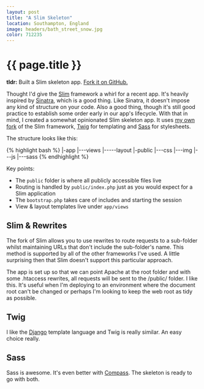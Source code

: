 ```yaml
---
layout: post
title: "A Slim Skeleton"
location: Southampton, England
image: headers/bath_street_snow.jpg
color: 712235
---
```


{{ page.title }}
================

**tldr:** Built a Slim skeleton app. [Fork it on GitHub.](https://github.com/MozMorris/slim-skeleton)


Thought I'd give the [Slim](http://www.slimframework.com/) framework a whirl for a recent app. It's heavily inspired by [Sinatra](http://www.sinatrarb.com/), which is a good thing. Like Sinatra, it doesn't impose any kind of structure on your code. Also a good thing, though it's still good practice to establish some order early in our app's lifecycle. With that in mind, I created a somewhat opinionated Slim skeleton app. It uses [my own fork](https://github.com/MozMorris/Slim/tree/webroot) of the Slim framework, [Twig](http://twig.sensiolabs.org/) for templating and [Sass](http://sass-lang.com/) for stylesheets.

The structure looks like this:

{% highlight bash %}
|-app
|---views
|-----layout
|-public
|---css
|---img
|---js
|---sass
{% endhighlight %}

Key points:

* The `public` folder is where all publicly accessible files live
* Routing is handled by `public/index.php` just as you would expect for a Slim application
* The `bootstrap.php` takes care of includes and starting the session
* View & layout templates live under `app/views`

## Slim & Rewrites

The fork of Slim allows you to use rewrites to route requests to a sub-folder whilst maintaining URLs that don't include the sub-folder's name. This method is supported by all of the other frameworks I've used. A little surprising then that Slim doesn't support this particular approach.

The app is set up so that we can point Apache at the root folder and with some .htaccess rewrites, all requests will be sent to the /public/ folder. I like this. It's useful when I'm deploying to an environment where the document root can't be changed or perhaps I'm looking to keep the web root as tidy as possible.

## Twig

I like the [Django](https://www.djangoproject.com/) template language and Twig is really similar. An easy choice really.

## Sass

Sass is awesome. It's even better with [Compass](http://compass-style.org/). The skeleton is ready to go with both.


